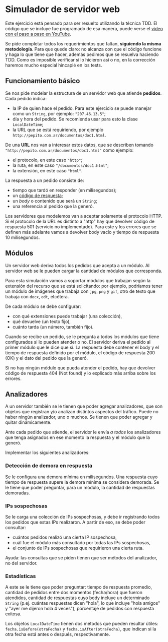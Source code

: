 # Simulador de servidor web

Este ejercicio está pensado para ser resuelto utilizando la técnica TDD. El código que se incluye fue programado de esa manera, puede verse el [video con el paso a paso en YouTube](https://youtu.be/tgJnN4f04ug).

Se pide completar todos los requerimientos que faltan, **siguiendo la misma metodología**. Para que quede claro: no alcanza con que el código funcione y haga lo que tiene que hacer, además pedimos que se resuelva haciendo TDD. Como es imposible verificar si lo hicieron así o no, en la corrección haremos mucho especial hincapié en los tests.

## Funcionamiento básico

Se nos pide modelar la estructura de un servidor web que atiende **pedidos**. Cada pedido indica:
* la IP de quien hace el pedido. Para este ejercicio se puede manejar como un `String`, por ejemplo: `"207.46.13.5"`;
* día y hora del pedido. Se recomienda usar para esto la clase `LocalDateTime`;
* la URL que se está requiriendo, por ejemplo `http://pepito.com.ar/documentos/doc1.html`. 

De una **URL** nos van a interesar estos datos, que se describen tomando `"http://pepito.com.ar/documentos/doc1.html"` como ejemplo:
* el protocolo, en este caso `"http"`;
* la ruta, en este caso `"/documentos/doc1.html"`;
* la extensión, en este caso `"html"`.

La respuesta a un pedido consiste de: 
* tiempo que tardó en responder (en milisegundos); 
* un [código de respuesta](https://es.wikipedia.org/wiki/Anexo:C%C3%B3digos_de_estado_HTTP);
* un _body_ o contenido que será un `String`;
* una referencia al pedido que la generó.

Los servidores que modelemos van a aceptar solamente el protocolo HTTP. Si el protocolo de la URL es distinto a "http" hay que devolver código de respuesta 501 (servicio no implementado). Para este y los errores que se definen más adelante vamos a devolver body vacío y tiempo de respuesta 10 milisegundos.

## Módulos

Un servidor web deriva todos los pedidos que acepta a un módulo. Al servidor web se le pueden cargar la cantidad de módulos que corresponda. 

Para esta simulación vamos a soportar módulos que trabajan según la extensión del recurso que se está solicitando: por ejemplo, podríamos tener un módulo de imágenes que trabaja con `jpg`, `png` y `gif`, otro de texto que trabaja con `docx`, `odt`, etcétera.

De cada módulo se debe configurar:
* con qué extensiones puede trabajar (una colección),
* qué devuelve (un texto fijo),
* cuánto tarda (un número, también fijo).

Cuando se recibe un pedido, se le pregunta a todos los módulos que tiene configurados si lo pueden atender o no. El servidor deriva el pedido al primer módulo que le dice que sí. La respuesta debe contener el body y el tiempo de respuesta definido por el módulo, el código de respuesta 200 (OK) y el dato del pedido que la generó.

Si no hay ningún módulo que pueda atender el pedido, hay que devolver código de respuesta 404 (Not found) y lo explicado más arriba sobre los errores.

## Analizadores

A un servidor también se le tienen que poder agregar analizadores, que son objetos que registran y/o analizan distintos aspectos del tráfico. Puede no haber ningún analizador, uno o muchos. Se tienen que poder agregar y quitar dinámicamente.

Ante cada pedido que atiende, el servidor le envía _a todos_ los analizadores que tenga asignados en ese momento la respuesta y el módulo que la generó.

Implementar los siguientes analizadores:

### Detección de demora en respuesta

Se le configura una demora mínima en milisegundos. Una respuesta cuyo tiempo de respuesta supere la demora mínima se considera demorada. Se le tiene que poder preguntar, para un módulo, la cantidad de respuestas demoradas.

### IPs sospechosas

Se le carga una colección de IPs sospechosas, y debe ir registrando todos los pedidos que estas IPs realizaron. A partir de eso, se debe poder consultar:

* cuántos pedidos realizó una cierta IP sospechosa,
* cuál fue el módulo más consultado por todas las IPs sospechosas,
* el conjunto de IPs sospechosas que requirieron una cierta ruta.

Ayuda: las consultas que se piden tienen que ser métodos del analizador, no del servidor. 

### Estadísticas

A este se le tiene que poder preguntar: tiempo de respuesta promedio, cantidad de pedidos entre dos momentos (fecha/hora) que fueron atendidos, cantidad de respuestas cuyo body incluye un determinado `String` (p.ej. cuántas respuestas dicen "hola", lo que incluye "hola amigos" y "ayer me dijeron hola 4 veces"), porcentaje de pedidos con respuesta exitosa.

Los objetos `LocalDateTime` tienen dos métodos que pueden resultar útiles: `fecha.isBefore(otraFecha)` y `fecha.isAfter(otraFecha)`, que indican si la otra fecha está antes o después, respectivamente.
